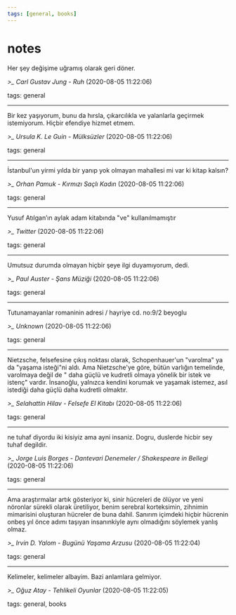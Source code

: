 ```yaml
---
tags: [general, books]
---
```


# notes

Her şey değişime uğramış olarak geri döner.

*>_ Carl Gustav Jung - Ruh* (2020-08-05 11:22:06)

tags: general

---

Bir kez yaşıyorum, bunu da hırsla, çıkarcılıkla ve yalanlarla geçirmek istemiyorum. Hiçbir efendiye hizmet etmem.

*>_ Ursula K. Le Guin - Mülksüzler* (2020-08-05 11:22:06)

tags: general

---

İstanbul'un yirmi yılda bir yanıp yok olmayan mahallesi mi var ki kitap kalsın?

*>_ Orhan Pamuk - Kırmızı Saçlı Kadın* (2020-08-05 11:22:06)

tags: general

---

Yusuf Atılgan’ın aylak adam kitabında "ve" kullanılmamıştır

*>_ Twitter* (2020-08-05 11:22:06)

tags: general

---

Umutsuz durumda olmayan hiçbir şeye ilgi duyamıyorum, dedi.

*>_ Paul Auster - Şans Müziği* (2020-08-05 11:22:06)

tags: general

---

Tutunamayanlar romaninin adresi / hayriye cd. no:9/2 beyoglu

*>_ Unknown* (2020-08-05 11:22:06)

tags: general

---

Nietzsche, felsefesine çıkış noktası olarak, Schopenhauer'un "varolma" ya da "yaşama isteği"ni aldı. Ama Nietzsche'ye göre, bütün varlığın temelinde, varolmaya değil de " daha güçlü ve kudretli olmaya yönelik bir istek ve istenç" vardır. İnsanoğlu, yalnızca kendini korumak ve yaşamak istemez, asıl istediği daha güçlü daha kudretli olmaktır.

*>_ Selahattin Hilav - Felsefe El Kitabı* (2020-08-05 11:22:06)

tags: general

---

ne tuhaf diyordu iki kisiyiz ama ayni insaniz. Dogru, duslerde hicbir sey tuhaf degildir.

*>_ Jorge Luis Borges - Dantevari Denemeler / Shakespeare in Bellegi* (2020-08-05 11:22:06)

tags: general

---

Ama araştırmalar artık gösteriyor ki, sinir hücreleri de ölüyor ve yeni nöronlar sürekli olarak üretiliyor, benim serebral korteksimin, zihnimin mimarisini oluşturan hücreler de buna dahil. Sanırım içimdeki hiçbir hücrenin onbeş yıl önce adımı taşıyan insanınkiyle aynı olmadığını söylemek yanlış olmaz.

*>_ Irvin D. Yalom - Bugünü Yaşama Arzusu* (2020-08-05 11:22:04)

tags: general

---

Kelimeler, kelimeler albayim. Bazi anlamlara gelmiyor.

*>_ Oğuz Atay - Tehlikeli Oyunlar* (2020-08-05 11:22:05)

tags: general, books

